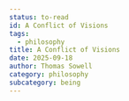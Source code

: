 ```yaml
---
status: to-read
id: A Conflict of Visions
tags:
  - philosophy
title: A Conflict of Visions
date: 2025-09-18
author: Thomas Sowell
category: philosophy
subcategory: being
---
```

